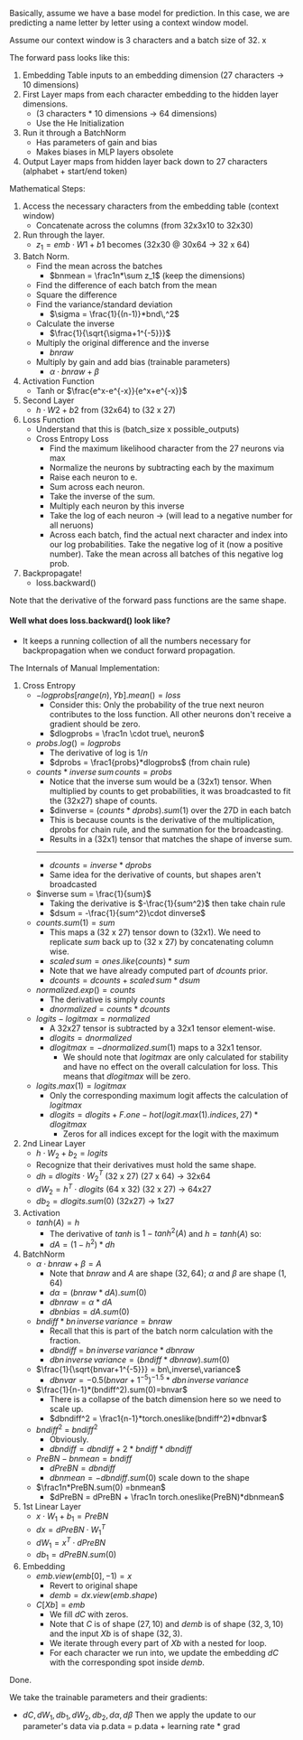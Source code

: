 Basically, assume we have a base model for prediction. In this case, we are predicting a name letter by letter using a context window model.

Assume our context window is 3 characters and a batch size of 32. x

The forward pass looks like this:
1. Embedding Table inputs to an embedding dimension (27 characters -> 10 dimensions)
2. First Layer maps from each character embedding to the hidden layer dimensions.
	- (3 characters * 10 dimensions -> 64 dimensions)
	- Use the He Initialization
3. Run it through a BatchNorm
	- Has parameters of gain and bias
	- Makes biases in MLP layers obsolete
4. Output Layer maps from hidden layer back down to 27 characters (alphabet + start/end token)

Mathematical Steps:
1. Access the necessary characters from the embedding table (context window)
	- Concatenate across the columns (from 32x3x10 to 32x30)
2. Run through the layer.
	- $z_1=emb\cdot W1+b1$   becomes (32x30 @ 30x64 -> 32 x 64)
3. Batch Norm.
	- Find the mean across the batches
		- $bnmean = \frac1n*\sum z_1$  (keep the dimensions)
	- Find the difference of each batch from the mean
	- Square the difference
	- Find the variance/standard deviation
		- $\sigma = \frac{1}{(n-1)}*bnd\,^2$   
	- Calculate the inverse
		- $\frac{1}{\sqrt{\sigma+1^{-5}}}$ 
	- Multiply the original difference and the inverse
		- $bnraw$
	- Multiply by gain and add bias (trainable parameters)
		- $\alpha\cdot bnraw+\beta$ 
4. Activation Function
	- Tanh or $\frac{e^x-e^{-x}}{e^x+e^{-x}}$ 
5. Second Layer
	- $h \cdot W2+b2$ from (32x64) to (32 x 27)
6. Loss Function
	- Understand that this is (batch_size x possible_outputs)
	- Cross Entropy Loss
		- Find the maximum likelihood character from the 27 neurons via max
		- Normalize the neurons by subtracting each by the maximum
		- Raise each neuron to e. 
		- Sum across each neuron.
		- Take the inverse of the sum. 
		- Multiply each neuron by this inverse
		- Take the log of each neuron -> (will lead to a negative number for all neruons)
		- Across each batch, find the actual next character and index into our log probabilities. Take the negative log of it (now a positive number). Take the mean across all batches of this negative log prob. 
7. Backpropagate! 
	- loss.backward()

Note that the derivative of the forward pass functions are the same shape. 
#### Well what does loss.backward() look like?
- It keeps a running collection of all the numbers necessary for backpropagation when we conduct forward propagation. 

The Internals of Manual Implementation:
1. Cross Entropy
	- $-logprobs[range(n),Yb].mean() = loss$ 
		- Consider this: Only the probability of the true next neuron contributes to the loss function. All other neurons don't receive a gradient should be zero. 
		- $dlogprobs = \frac1n \cdot true\, neuron$  
	- $probs.log() = logprobs$ 
		- The derivative of log is $1/n$
		- $dprobs = \frac1{probs}*dlogprobs$ (from chain rule)
	- $counts * inverse\,sum\,counts = probs$ 
		- Notice that the inverse sum would be a (32x1) tensor. When multiplied by counts to get probabilities, it was broadcasted to fit the (32x27) shape of counts. 
		- $dinverse = $(counts * dprobs).sum(1)$ over the 27D in each batch  
		- This is because counts is the derivative of the multiplication, dprobs for chain rule, and the summation for the broadcasting. 
		- Results in a (32x1) tensor that matches the shape of inverse sum. 
		- ----------------------------------------------
		- $dcounts = inverse * dprobs$ 
		- Same idea for the derivative of counts, but shapes aren't broadcasted
	- $inverse sum = \frac{1}{sum}$ 
		- Taking the derivative is $-\frac{1}{sum^2}$ then take chain rule
		- $dsum = -\frac{1}{sum^2}\cdot dinverse$ 
	- $counts.sum(1) = sum$
		- This maps a (32 x 27) tensor down to (32x1). We need to replicate $sum$ back up to (32 x 27) by concatenating column wise. 
		- $scaled\, sum = ones.like(counts)*sum$ 
		- Note that we have already computed part of $dcounts$ prior.
		- $dcounts = dcounts + scaled\,sum*dsum$
	- $normalized.exp() = counts$
		- The derivative is simply $counts$ 
		- $dnormalized = counts * dcounts$ 
	- $logits - logitmax = normalized$ 
		- A 32x27 tensor is subtracted by a 32x1 tensor element-wise. 
		- $dlogits = dnormalized$
		- $dlogitmax = -dnormalized.sum(1)$ maps to a 32x1 tensor. 
			- We should note that $logitmax$ are only calculated for stability and have no effect on the overall calculation for loss. This means that $dlogitmax$ will be zero. 
	- $logits.max(1) = logitmax$ 
		- Only the corresponding maximum logit affects the calculation of $logitmax$
		- $dlogits = dlogits + F.one-hot(logit.max(1).indices, 27) * dlogitmax$ 
			- Zeros for all indices except for the logit with the maximum
2. 2nd Linear Layer
	- $h \cdot W_2 + b_2 = logits$ 
	- Recognize that their derivatives must hold the same shape. 
	- $dh$ = $dlogits \cdot W_2^T$   (32 x 27) (27 x 64) -> 32x64
	- $dW_2 = h^T\cdot dlogits$  (64 x 32) (32 x 27) -> 64x27
	- $db_2 = dlogits.sum(0)$  (32x27) -> 1x27
3. Activation
	- $tanh(A) = h$
		- The derivative of $tanh$ is $1- tanh^2(A)$ and $h = tanh(A)$ so:
		- $dA = (1-h^2) * dh$   
4. BatchNorm
	 - $\alpha \cdot bnraw + \beta = A$ 
		 - Note that $bnraw$ and $A$ are shape $(32,64)$; $\alpha$ and $\beta$ are shape $(1,64)$
		 - $d\alpha = (bnraw * dA).sum(0)$
		 - $dbnraw = \alpha * dA$ 
		 - $dbnbias =dA.sum(0)$
	- $bndiff*bn\,inverse\, variance =bnraw$ 
		- Recall that this is part of the batch norm calculation with the fraction.
		- $dbndiff$ = $bn\,inverse\,variance *dbnraw$ 
		- $dbn\,inverse\,variance = (bndiff * dbnraw).sum(0)$ 
	- $\frac{1}{\sqrt{bnvar+1^{-5}}} = bn\,inverse\,variance$
		- $dbnvar = -0.5(bnvar+1^{-5})^{-1.5}*dbn\,inverse\,variance$ 
	- $\frac{1}{n-1}*(bndiff^2).sum(0)=bnvar$
		- There is a collapse of the batch dimension here so we need to scale up.
		- $dbndiff^2 = \frac1{n-1}*torch.oneslike(bndiff^2)*dbnvar$ 
	- $bndiff^2$ = $bndiff^2$ 
		- Obviously.
		- $dbndiff = dbndiff + 2*bndiff*dbndiff$  
	- $PreBN - bnmean = bndiff$ 
		- $dPreBN = dbndiff$
		- $dbnmean = -dbndiff.sum(0)$ scale down to the shape
	- $\frac1n*PreBN.sum(0) =bnmean$ 
		- $dPreBN = dPreBN + \frac1n torch.oneslike(PreBN)*dbnmean$ 
5. 1st Linear Layer
	- $x\cdot W_1+b_1 = PreBN$ 
	- $dx = dPreBN \cdot W_1^T$
	- $dW_1 = x^T \cdot dPreBN$
	- $db_1 = dPreBN.sum(0)$ 
6. Embedding
	- $emb.view(emb[0], -1)=x$ 
		- Revert to original shape
		- $demb = dx.view(emb.shape)$
	- $C[Xb]=emb$ 
		- We fill $dC$ with zeros. 
		- Note that $C$ is of shape $(27,10)$ and $demb$ is of shape $(32,3,10)$ and the input $Xb$ is of shape $(32,3)$. 
		- We iterate through every part of $Xb$ with a nested for loop. 
		- For each character we run into, we update the embedding $dC$ with the corresponding spot inside $demb$. 

Done.

We take the trainable parameters and their gradients:
- $dC, dW_1, db_1, dW_2, db_2, d\alpha, d\beta$ 
Then we apply the update to our parameter's data via
p.data = p.data + learning rate * grad
